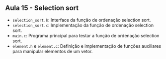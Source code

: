 ## Aula 15 - Selection sort

* `selection_sort.h`: Interface da função de ordenação selection sort.
* `selection_sort.c`: Implementação da função de ordenação selection sort.
* `main.c`: Programa principal para testar a função de ordenação selection sort.
* `element.h` e `element.c`: Definição e implementação de funções auxiliares para manipular elementos de um vetor.
